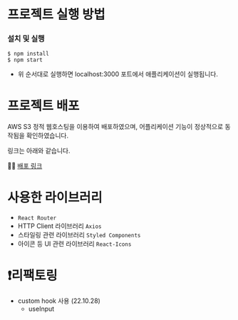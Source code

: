 # 프로젝트 실행 방법

### **설치 및 실행**

```
$ npm install
$ npm start
```

- 위 순서대로 실행하면 localhost:3000 포트에서 애플리케이션이 실행됩니다.

# 프로젝트 배포

AWS S3 정적 웹호스팅을 이용하여 배포하였으며, 어플리케이션 기능이 정상적으로 동작됨을 확인하였습니다.

링크는 아래와 같습니다.

💁‍♀️ [배포 링크](http://yoni-pre-onboarding-frontend.s3-website.ap-northeast-2.amazonaws.com/)

# 사용한 라이브러리

- `React Router`
- HTTP Client 라이브러리 `Axios`
- 스타일링 관련 라이브러리 `Styled Components`
- 아이콘 등 UI 관련 라이브러리 `React-Icons`

# ❗️리팩토링
- custom hook 사용 (22.10.28)
  - useInput

